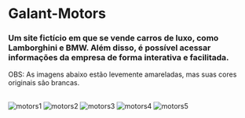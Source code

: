 # Galant-Motors <br>

### Um site fictício em que se vende carros de luxo, como Lamborghini e BMW. Além disso, é possível acessar informações da empresa de forma interativa e facilitada.
 
OBS: As imagens abaixo estão levemente amareladas, mas suas cores originais são brancas.
<br><br>

![motors1](https://user-images.githubusercontent.com/123756073/221272334-abcc6a09-3342-42c7-a8d5-4308233173c3.png)
![motors2](https://user-images.githubusercontent.com/123756073/221272989-fcae9c74-8dfc-41bd-8124-fcf2acc029db.png)
![motors3](https://user-images.githubusercontent.com/123756073/221273297-0823cd34-648c-4970-950d-611aceaacd76.png)
![motors4](https://user-images.githubusercontent.com/123756073/221273689-b8719f56-9ef5-4f0e-8033-fbe601c300dc.png)
![motors5](https://user-images.githubusercontent.com/123756073/221273713-abfc7de0-b5ba-4b5a-b759-6e4bf015a6bb.png)


